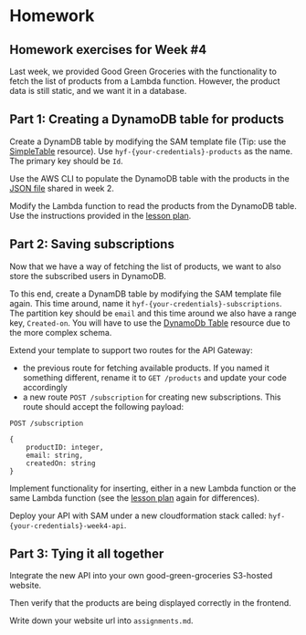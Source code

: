 # Homework

## Homework exercises for Week #4

Last week, we provided Good Green Groceries with the functionality to fetch the list of products from a Lambda function. However, the product data is still static, and we want it in a database. 

## Part 1: Creating a DynamoDB table for products

Create a DynamDB table by modifying the SAM template file (Tip: use the [SimpleTable](https://docs.aws.amazon.com/serverless-application-model/latest/developerguide/sam-resource-simpletable.html) resource). Use `hyf-{your-credentials}-products` as the name. The primary key should be `Id`. 

Use the AWS CLI to populate the DynamoDB table with the products in the [JSON file](../week2/homework/webapp/src/products.json) shared in week 2. 

Modify the Lambda function to read the products from the DynamoDB table. Use the instructions provided in the [lesson plan](./lesson-plan.md).

## Part 2: Saving subscriptions

Now that we have a way of fetching the list of products, we want to also store the subscribed users in DynamoDB. 

To this end, create a DynamDB table by modifying the SAM template file again. This time around, name it  `hyf-{your-credentials}-subscriptions`. The partition key should be `email` and this time around we also have a range key, `Created-on`. You will have to use the [DynamoDb Table](https://docs.aws.amazon.com/AWSCloudFormation/latest/UserGuide/aws-resource-dynamodb-table.html#cfn-dynamodb-table-keyschema) resource due to the more complex schema.

Extend your template to support two routes for the API Gateway:
- the previous route for fetching available products. If you named it something different, rename it to `GET /products` and update your code accordingly
- a new route `POST /subscription` for creating new subscriptions. This route should accept the following payload:
```
POST /subscription

{
    productID: integer,
    email: string,
    createdOn: string
}
```

Implement functionality for inserting, either in a new Lambda function or the same Lambda function (see the [lesson plan](./lesson-plan.md) again for differences). 

Deploy your API with SAM under a new cloudformation stack called: `hyf-{your-credentials}-week4-api`.

## Part 3: Tying it all together

Integrate the new API into your own good-green-groceries S3-hosted website. 

Then verify that the products are being displayed correctly in the frontend.

Write down your website url into `assignments.md`.